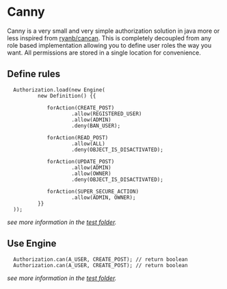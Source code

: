 Canny
=====

Canny is a very small and very simple authorization solution in java more or less inspired from [ryanb/cancan](http://github.com/ryanb/cancan).
This is completely decoupled from any role based implementation allowing you to define user roles the way you want. All permissions are stored in a single location for convenience.

Define rules
------------

      Authorization.load(new Engine(
              new Definition() {{

                 forAction(CREATE_POST)
                         .allow(REGISTERED_USER)
                         .allow(ADMIN)
                         .deny(BAN_USER);

                 forAction(READ_POST)
                         .allow(ALL)
                         .deny(OBJECT_IS_DISACTIVATED);

                 forAction(UPDATE_POST)
                         .allow(ADMIN)
                         .allow(OWNER)
                         .deny(OBJECT_IS_DISACTIVATED);

                 forAction(SUPER_SECURE_ACTION)
                         .allow(ADMIN, OWNER);
              }}
      ));
         
_see more information in the [test folder](http://github.com/eltados/canny/tree/master/test/com/izera2/canny/TestAuthorization.java)._

Use Engine
----------

      Authorization.can(A_USER, CREATE_POST); // return boolean
      Authorization.can(A_USER, CREATE_POST); // return boolean


_see more information in the [test folder](http://github.com/eltados/canny/tree/master/test/com/izera2/canny/TestAuthorization.java)._
